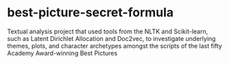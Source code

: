 # best-picture-secret-formula
Textual analysis project that used tools from the NLTK and Scikit-learn, such as Latent Dirichlet Allocation and Doc2vec, to investigate underlying themes, plots, and character archetypes amongst the scripts of the last fifty Academy Award-winning Best Pictures  
